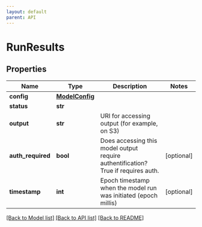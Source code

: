```yaml
---
layout: default
parent: API
---
```


# RunResults

## Properties
Name | Type | Description | Notes
------------ | ------------- | ------------- | -------------
**config** | [**ModelConfig**](ModelConfig.md) |  | 
**status** | **str** |  | 
**output** | **str** | URI for accessing output (for example, on S3) | 
**auth_required** | **bool** | Does accessing this model output require authentification? True if requires auth. | [optional] 
**timestamp** | **int** | Epoch timestamp when the model run was initiated (epoch millis) | [optional] 

[[Back to Model list]](../README.md#documentation-for-models) [[Back to API list]](../README.md#documentation-for-api-endpoints) [[Back to README]](../README.md)

